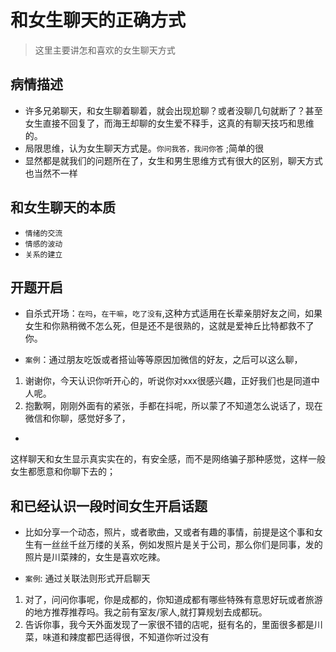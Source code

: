 # 和女生聊天的正确方式
> 这里主要讲怎和喜欢的女生聊天方式

## 病情描述
* 许多兄弟聊天，和女生聊着聊着，就会出现尬聊？或者没聊几句就断了？甚至女生直接不回复了，而海王却聊的女生爱不释手，这真的有聊天技巧和思维的。
* 局限思维，认为女生聊天方式是。``你问我答，我问你答`` ;简单的很
* 显然都是就我们的问题所在了，女生和男生思维方式有很大的区别，聊天方式也当然不一样

## 和女生聊天的本质
* ``情绪的交流``
* ``情感的波动``
* ``关系的建立``

## 开题开启
* 自杀式开场：`在吗`，`在干嘛`，`吃了没有`,这种方式适用在长辈亲朋好友之间，如果女生和你熟稍微不怎么死，但是还不是很熟的，这就是爱神丘比特都救不了你。

* `案例`：通过朋友吃饭或者搭讪等等原因加微信的好友，之后可以这么聊，
1.  谢谢你，今天认识你听开心的，听说你对xxx很感兴趣，正好我们也是同道中人呢。
2.  抱歉啊，刚刚外面有的紧张，手都在抖呢，所以蒙了不知道怎么说话了，现在微信和你聊，感觉好多了，
* 

这样聊天和女生显示真实实在的，有安全感，而不是网络骗子那种感觉，这样一般女生都愿意和你聊下去的；

## 和已经认识一段时间女生开启话题
* 比如分享一个动态，照片，或者歌曲，又或者有趣的事情，前提是这个事和女生有一丝丝千丝万缕的关系，例如发照片是关于公司，那么你们是同事，发的照片是川菜辣的，女生是喜欢吃辣。

* `案例`: 通过关联法则形式开启聊天
1. 对了，问问你事呢，你是成都的，你知道成都有哪些特殊有意思好玩或者旅游的地方推荐推荐吗。我之前有室友/家人,就打算规划去成都玩。
2. 告诉你事，我今天外面发现了一家很不错的店呢，挺有名的，里面很多都是川菜，味道和辣度都巴适得很，不知道你听过没有


##